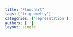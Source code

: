 ```yaml
---
title: "Flowchart"
tags: ['trignometry']
categories: ['represntation']
authors: ['']
layout: single
---
```

